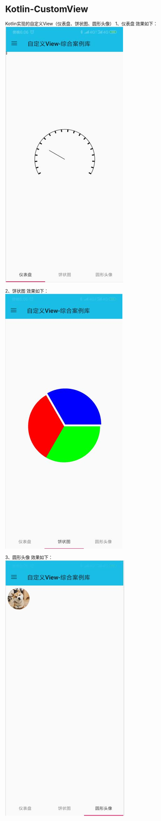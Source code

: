 # Kotlin-CustomView
Kotlin实现的自定义View（仪表盘、饼状图、圆形头像）
1、仪表盘
效果如下：
![图1 仪表盘](https://github.com/wangshuaialex/Kotlin-CustomView/blob/master/app/src/main/assets/DashBoardView.jpg)

2、饼状图
效果如下：
![图2 饼状图](https://github.com/wangshuaialex/Kotlin-CustomView/blob/master/app/src/main/assets/PieChartView.jpg)

3、圆形头像
效果如下：
![图3 圆形头像](https://github.com/wangshuaialex/Kotlin-CustomView/blob/master/app/src/main/assets/CircleIconView.jpg)
